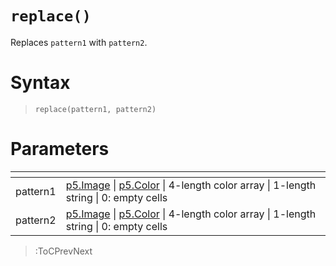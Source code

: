 # `replace()`

Replaces `pattern1` with `pattern2`.

# Syntax

> `replace(pattern1, pattern2)`

# Parameters

| <!-- -->  | <!-- -->                                                                                                                                                            |
|-----------|---------------------------------------------------------------------------------------------------------------------------------------------------------------------|
| pattern1  | [p5.Image](https://p5js.org/reference/#/p5.Image) \| [p5.Color](https://p5js.org/reference/#/p5.Color) \| 4-length color array \| 1-length string \| 0: empty cells |
| pattern2  | [p5.Image](https://p5js.org/reference/#/p5.Image) \| [p5.Color](https://p5js.org/reference/#/p5.Color) \| 4-length color array \| 1-length string \| 0: empty cells |

> :ToCPrevNext